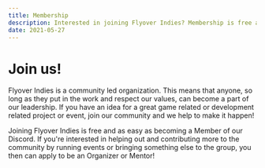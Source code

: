 ```yaml
---
title: Membership
description: Interested in joining Flyover Indies? Membership is free and as easy as joining our Discord! We're community led so you can also apply to join our leadership team.
date: 2021-05-27
---
```


# Join us!

Flyover Indies is a community led organization. This means that anyone, so long as they put in the work and respect our values, can become a part of our leadership. If you have an idea for a great game related or development related project or event, join our community and we help to make it happen!

Joining Flyover Indies is free and as easy as becoming a Member of our Discord. If you're interested in helping out and contributing more to the community by running events or bringing something else to the group, you then can apply to be an Organizer or Mentor!
